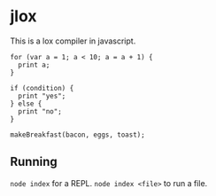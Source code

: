 # jlox

This is a lox compiler in javascript.

```lox
for (var a = 1; a < 10; a = a + 1) {
  print a;
}

if (condition) {
  print "yes";
} else {
  print "no";
}

makeBreakfast(bacon, eggs, toast);
```

## Running

`node index` for a REPL.
`node index <file>` to run a file.

